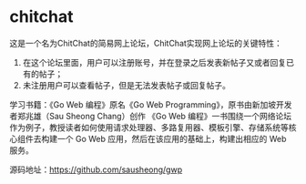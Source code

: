 # chitchat
这是一个名为ChitChat的简易网上论坛，ChitChat实现网上论坛的关键特性：  
1. 在这个论坛里面，用户可以注册账号，并在登录之后发表新帖子又或者回复已有的帖子；
2. 未注册用户可以查看帖子，但是无法发表帖子或回复帖子。

学习书籍：《Go Web 编程》原名《Go Web Programming》，原书由新加坡开发者郑兆雄（Sau Sheong Chang）创作
《Go Web 编程》一书围绕一个网络论坛 作为例子，教授读者如何使用请求处理器、多路复用器、模板引擎、存储系统等核心组件去构建一个 Go Web 应用，然后在该应用的基础上，构建出相应的 Web 服务。

源码地址：https://github.com/sausheong/gwp

